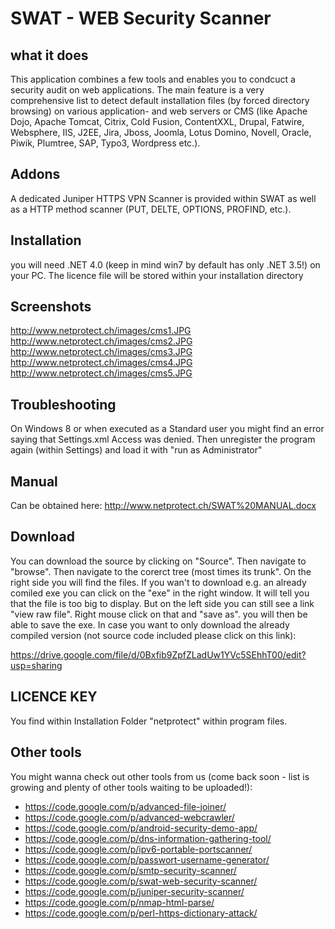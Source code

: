 # SWAT - WEB Security Scanner #

## what it does ##
This application combines a few tools and enables you to condcuct a security audit on web applications. The main feature is a very comprehensive list to detect default installation files (by forced directory browsing) on various application- and web servers or CMS (like Apache Dojo, Apache Tomcat, Citrix, Cold Fusion, ContentXXL, Drupal, Fatwire, Websphere, IIS, J2EE, Jira, Jboss, Joomla, Lotus Domino, Novell, Oracle, Piwik, Plumtree, SAP, Typo3, Wordpress etc.).

## Addons ##
A dedicated Juniper HTTPS VPN Scanner is provided within SWAT as well as a HTTP method scanner (PUT, DELTE, OPTIONS, PROFIND, etc.).


## Installation ##
you will need .NET 4.0 (keep in mind win7 by default has only .NET 3.5!) on your PC. The licence file will be stored within your installation directory

## Screenshots ##
http://www.netprotect.ch/images/cms1.JPG
http://www.netprotect.ch/images/cms2.JPG
http://www.netprotect.ch/images/cms3.JPG
http://www.netprotect.ch/images/cms4.JPG
http://www.netprotect.ch/images/cms5.JPG

## Troubleshooting ##
On Windows 8 or when executed as a Standard user you might find an error saying that Settings.xml Access was denied. Then unregister the program again (within Settings) and load it with "run as Administrator"

## Manual ##
Can be obtained here: http://www.netprotect.ch/SWAT%20MANUAL.docx

## Download ##
You can download the source by clicking on "Source". Then navigate to "browse". Then navigate to the corerct tree (most times its trunk". On the right side you will find the files. If you wan't to download e.g. an already comiled exe you can click on the "exe" in the right window. It will tell you that the file is too big to display. But on the left side you can still see a link "view raw file". Right mouse click on that and "save as". you will then be able to save the exe. In case you want to only download the already compiled version (not source code included please click on this link):

https://drive.google.com/file/d/0Bxfib9ZpfZLadUw1YVc5SEhhT00/edit?usp=sharing

## LICENCE KEY ##
You find within Installation Folder "netprotect" within program files.

## Other tools ##
You might wanna check out other tools from us (come back soon - list is growing and plenty of other tools waiting to be uploaded!):
  * https://code.google.com/p/advanced-file-joiner/
  * https://code.google.com/p/advanced-webcrawler/
  * https://code.google.com/p/android-security-demo-app/
  * https://code.google.com/p/dns-information-gathering-tool/
  * https://code.google.com/p/ipv6-portable-portscanner/
  * https://code.google.com/p/passwort-username-generator/
  * https://code.google.com/p/smtp-security-scanner/
  * https://code.google.com/p/swat-web-security-scanner/
  * https://code.google.com/p/juniper-security-scanner/
  * https://code.google.com/p/nmap-html-parse/
  * https://code.google.com/p/perl-https-dictionary-attack/